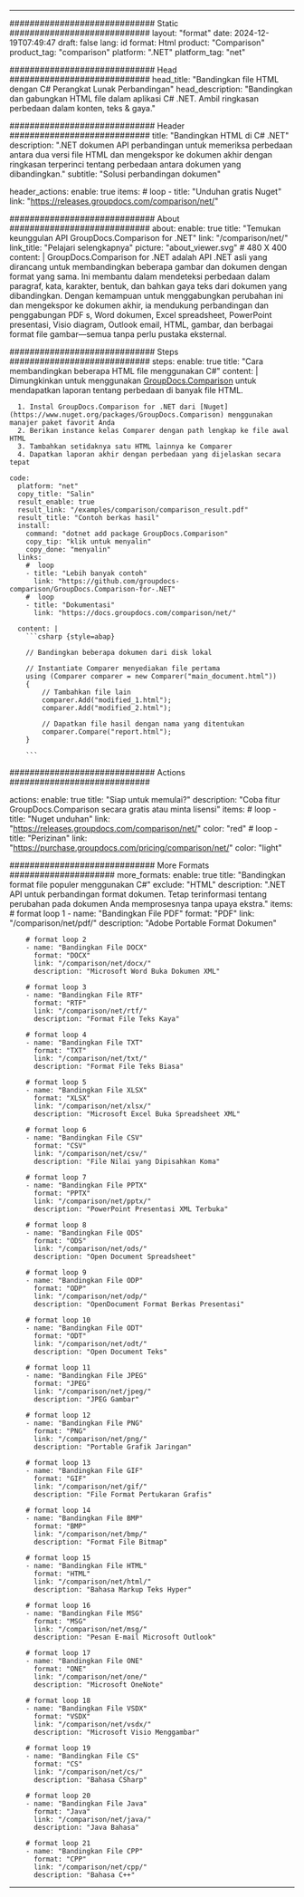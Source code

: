 
---
############################# Static ############################
layout: "format"
date:  2024-12-19T07:49:47
draft: false
lang: id
format: Html
product: "Comparison"
product_tag: "comparison"
platform: ".NET"
platform_tag: "net"

############################# Head ############################
head_title: "Bandingkan file HTML dengan C# Perangkat Lunak Perbandingan"
head_description: "Bandingkan dan gabungkan HTML file dalam aplikasi C# .NET. Ambil ringkasan perbedaan dalam konten, teks & gaya."

############################# Header ############################
title: "Bandingkan HTML di C# .NET" 
description: ".NET dokumen API perbandingan untuk memeriksa perbedaan antara dua versi file HTML dan mengekspor ke dokumen akhir dengan ringkasan terperinci tentang perbedaan antara dokumen yang dibandingkan."
subtitle: "Solusi perbandingan dokumen" 

header_actions:
  enable: true
  items:
    #  loop
    - title: "Unduhan gratis Nuget"
      link: "https://releases.groupdocs.com/comparison/net/"
      
############################# About ############################
about:
    enable: true
    title: "Temukan keunggulan API GroupDocs.Comparison for .NET"
    link: "/comparison/net/"
    link_title: "Pelajari selengkapnya"
    picture: "about_viewer.svg" # 480 X 400
    content: |
       GroupDocs.Comparison for .NET adalah API .NET asli yang dirancang untuk membandingkan beberapa gambar dan dokumen dengan format yang sama. Ini membantu dalam mendeteksi perbedaan dalam paragraf, kata, karakter, bentuk, dan bahkan gaya teks dari dokumen yang dibandingkan. Dengan kemampuan untuk menggabungkan perubahan ini dan mengekspor ke dokumen akhir, ia mendukung perbandingan dan penggabungan PDF s, Word dokumen, Excel spreadsheet, PowerPoint presentasi, Visio diagram, Outlook email, HTML, gambar, dan berbagai format file gambar—semua tanpa perlu pustaka eksternal.

############################# Steps ############################
steps:
    enable: true
    title: "Cara membandingkan beberapa HTML file menggunakan C#"
    content: |
      Dimungkinkan untuk menggunakan [GroupDocs.Comparison](https://products.groupdocs.com/comparison/net/) untuk mendapatkan laporan tentang perbedaan di banyak file HTML.
      
      1. Instal GroupDocs.Comparison for .NET dari [Nuget](https://www.nuget.org/packages/GroupDocs.Comparison) menggunakan manajer paket favorit Anda
      2. Berikan instance kelas Comparer dengan path lengkap ke file awal HTML
      3. Tambahkan setidaknya satu HTML lainnya ke Comparer
      4. Dapatkan laporan akhir dengan perbedaan yang dijelaskan secara tepat
   
    code:
      platform: "net"
      copy_title: "Salin"
      result_enable: true
      result_link: "/examples/comparison/comparison_result.pdf"
      result_title: "Contoh berkas hasil"
      install:
        command: "dotnet add package GroupDocs.Comparison"
        copy_tip: "klik untuk menyalin"
        copy_done: "menyalin"
      links:
        #  loop
        - title: "Lebih banyak contoh"
          link: "https://github.com/groupdocs-comparison/GroupDocs.Comparison-for-.NET"
        #  loop
        - title: "Dokumentasi"
          link: "https://docs.groupdocs.com/comparison/net/"
          
      content: |
        ```csharp {style=abap}

        // Bandingkan beberapa dokumen dari disk lokal

        // Instantiate Comparer menyediakan file pertama
        using (Comparer comparer = new Comparer("main_document.html"))
        {
            // Tambahkan file lain
        	comparer.Add("modified_1.html");
            comparer.Add("modified_2.html");

            // Dapatkan file hasil dengan nama yang ditentukan
            comparer.Compare("report.html"); 
        }
        
        ```            

############################# Actions ############################

actions:
  enable: true
  title: "Siap untuk memulai?"
  description: "Coba fitur GroupDocs.Comparison secara gratis atau minta lisensi"
  items:
    #  loop
    - title: "Nuget unduhan"
      link: "https://releases.groupdocs.com/comparison/net/"
      color: "red"
        #  loop
    - title: "Perizinan"
      link: "https://purchase.groupdocs.com/pricing/comparison/net/"
      color: "light"


############################# More Formats #####################
more_formats:
    enable: true
    title: "Bandingkan format file populer menggunakan C#"
    exclude: "HTML"
    description: ".NET API untuk perbandingan format dokumen. Tetap terinformasi tentang perubahan pada dokumen Anda memprosesnya tanpa upaya ekstra."
    items: 
        # format loop 1
        - name: "Bandingkan File PDF"
          format: "PDF"
          link: "/comparison/net/pdf/"
          description: "Adobe Portable Format Dokumen"

        # format loop 2
        - name: "Bandingkan File DOCX"
          format: "DOCX"
          link: "/comparison/net/docx/"
          description: "Microsoft Word Buka Dokumen XML"

        # format loop 3
        - name: "Bandingkan File RTF"
          format: "RTF"
          link: "/comparison/net/rtf/"
          description: "Format File Teks Kaya"

        # format loop 4
        - name: "Bandingkan File TXT"
          format: "TXT"
          link: "/comparison/net/txt/"
          description: "Format File Teks Biasa"

        # format loop 5
        - name: "Bandingkan File XLSX"
          format: "XLSX"
          link: "/comparison/net/xlsx/"
          description: "Microsoft Excel Buka Spreadsheet XML"

        # format loop 6
        - name: "Bandingkan File CSV"
          format: "CSV"
          link: "/comparison/net/csv/"
          description: "File Nilai yang Dipisahkan Koma"

        # format loop 7
        - name: "Bandingkan File PPTX"
          format: "PPTX"
          link: "/comparison/net/pptx/"
          description: "PowerPoint Presentasi XML Terbuka"

        # format loop 8
        - name: "Bandingkan File ODS"
          format: "ODS"
          link: "/comparison/net/ods/"
          description: "Open Document Spreadsheet"

        # format loop 9
        - name: "Bandingkan File ODP"
          format: "ODP"
          link: "/comparison/net/odp/"
          description: "OpenDocument Format Berkas Presentasi"

        # format loop 10
        - name: "Bandingkan File ODT"
          format: "ODT"
          link: "/comparison/net/odt/"
          description: "Open Document Teks"

        # format loop 11
        - name: "Bandingkan File JPEG"
          format: "JPEG"
          link: "/comparison/net/jpeg/"
          description: "JPEG Gambar"

        # format loop 12
        - name: "Bandingkan File PNG"
          format: "PNG"
          link: "/comparison/net/png/"
          description: "Portable Grafik Jaringan"

        # format loop 13
        - name: "Bandingkan File GIF"
          format: "GIF"
          link: "/comparison/net/gif/"
          description: "File Format Pertukaran Grafis"

        # format loop 14
        - name: "Bandingkan File BMP"
          format: "BMP"
          link: "/comparison/net/bmp/"
          description: "Format File Bitmap"

        # format loop 15
        - name: "Bandingkan File HTML"
          format: "HTML"
          link: "/comparison/net/html/"
          description: "Bahasa Markup Teks Hyper"

        # format loop 16
        - name: "Bandingkan File MSG"
          format: "MSG"
          link: "/comparison/net/msg/"
          description: "Pesan E-mail Microsoft Outlook"

        # format loop 17
        - name: "Bandingkan File ONE"
          format: "ONE"
          link: "/comparison/net/one/"
          description: "Microsoft OneNote"

        # format loop 18
        - name: "Bandingkan File VSDX"
          format: "VSDX"
          link: "/comparison/net/vsdx/"
          description: "Microsoft Visio Menggambar"

        # format loop 19
        - name: "Bandingkan File CS"
          format: "CS"
          link: "/comparison/net/cs/"
          description: "Bahasa CSharp"

        # format loop 20
        - name: "Bandingkan File Java"
          format: "Java"
          link: "/comparison/net/java/"
          description: "Java Bahasa"
          
        # format loop 21
        - name: "Bandingkan File CPP"
          format: "CPP"
          link: "/comparison/net/cpp/"
          description: "Bahasa C++"
---